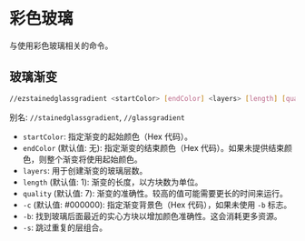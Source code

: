 # 彩色玻璃

与使用彩色玻璃相关的命令。

## 玻璃渐变

```sh
//ezstainedglassgradient <startColor> [endColor] <layers> [length] [quality] [direction] [-c <backgroundColor>] [-bs]
```

别名: `//stainedglassgradient`, `//glassgradient`

- `startColor`: 指定渐变的起始颜色（Hex 代码）。
- `endColor` (默认值: 无): 指定渐变的结束颜色（Hex 代码）。如果未提供结束颜色，则整个渐变将使用起始颜色。
- `layers`: 用于创建渐变的玻璃层数。
- `length` (默认值: 1): 渐变的长度，以方块数为单位。
- `quality` (默认值: 7): 渐变的准确性。较高的值可能需要更长的时间来运行。
- `-c` (默认值: #000000): 指定渐变背景色（Hex 代码），如果未使用 `-b` 标志。
- `-b`: 找到玻璃后面最近的实心方块以增加颜色准确性。这会消耗更多资源。
- `-s`: 跳过重复的层组合。